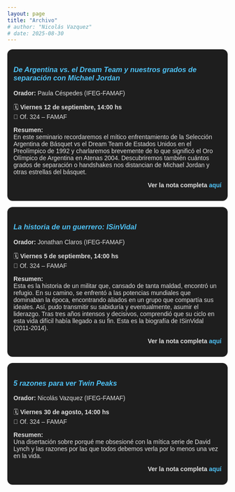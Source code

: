 ```yaml
---
layout: page
title: "Archivo"
# author: "Nicolás Vazquez"
# date: 2025-08-30
---
```


<div style="background:#1e1e1e; border-radius:12px; padding:1em; margin:1em 0; color:#e0e0e0; font-family: sans-serif;">
  <h3><em style="color:#4fc3f7;">De Argentina vs. el Dream Team y nuestros grados de separación con Michael Jordan</em></h3>
  <p><strong>Orador:</strong> Paula Céspedes (IFEG-FAMAF)</p>
  <p>🗓️ <strong>Viernes 12 de septiembre, 14:00 hs</strong><br>
     📍 Of. 324 – FAMAF</p>
  <p><strong>Resumen:</strong><br>
     En este seminario recordaremos el mítico enfrentamiento de la Selección Argentina de Básquet vs el Dream Team de Estados Unidos en el Preolímpico de 1992 y charlaremos brevemente de lo que significó el Oro Olímpico de Argentina en Atenas 2004. Descubriremos también cuántos grados de separación o handshakes nos distancian de Michael Jordan y otras estrellas del básquet.
  </p>
  <p style="margin-top:1em; font-weight:bold; text-align:right;">
    Ver la nota completa 
    <a href="{{ '/2025/09/12/De-Argentina-vs-el-Dream-Team/' | relative_url }}" style="color:#4fc3f7; text-decoration:none;">
      aquí
    </a>
  </p>
</div>


<div style="background:#1e1e1e; border-radius:12px; padding:1em; margin:1em 0; color:#e0e0e0; font-family: sans-serif;">
  <h3><em style="color:#4fc3f7;">La historia de un guerrero: ISinVidal</em></h3>
  <p><strong>Orador:</strong> Jonathan Claros (IFEG-FAMAF)</p>
  <p>🗓️ <strong>Viernes 5 de septiembre, 14:00 hs</strong><br>
     📍 Of. 324 – FAMAF</p>
  <p><strong>Resumen:</strong><br>
     Esta es la historia de un militar que, cansado de tanta maldad, encontró un refugio. En su camino, se enfrentó a las potencias mundiales que dominaban la época, encontrando aliados en un grupo que compartía sus ideales. Así, pudo transmitir su sabiduría y eventualmente, asumir el liderazgo. Tras tres años intensos y decisivos, comprendió que su ciclo en esta vida difícil había llegado a su fin. Esta es la biografía de ISinVidal (2011-2014).
  </p>
  <p style="margin-top:1em; font-weight:bold; text-align:right;">
    Ver la nota completa 
    <a href="{{ '/2025/09/05/La-historia-de-un-guerrero-ISinVidal/' | relative_url }}" style="color:#4fc3f7; text-decoration:none;">
      aquí
    </a>
  </p>
</div>


<div style="background:#1e1e1e; border-radius:12px; padding:1em; margin:1em 0; color:#e0e0e0; font-family: sans-serif;">
  <h3><em style="color:#4fc3f7;">5 razones para ver Twin Peaks</em></h3>
  <p><strong>Orador:</strong> Nicolás Vazquez (IFEG-FAMAF)</p>
  <p>🗓️ <strong>Viernes 30 de agosto, 14:00 hs</strong><br>
     📍 Of. 324 – FAMAF</p>
  <p><strong>Resumen:</strong><br>
     Una disertación sobre porqué me obsesioné con la mítica serie de David Lynch y las razones por las que todos debemos verla por lo menos una vez en la vida.
  </p>
  <p style="margin-top:1em; font-weight:bold; text-align:right;">
    Ver la nota completa 
    <a href="{{ '/2025/08/30/5-razones-para-ver-twin-peaks/' | relative_url }}" style="color:#4fc3f7; text-decoration:none;">
      aquí
    </a>
  </p>
</div>
